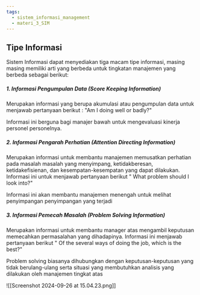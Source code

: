```yaml
---
tags:
  - sistem_informasi_management
  - materi_3_SIM
---
```

## Tipe Informasi

Sistem Informasi dapat menyediakan tiga macam tipe informasi, masing masing memiliki arti yang berbeda untuk tingkatan manajemen yang berbeda sebagai berikut:

##### 1. Informasi Pengumpulan Data (Score Keeping Information)

Merupakan informasi yang berupa akumulasi atau pengumpulan data untuk menjawab pertanyaan berikut : "Am I doing well or badly?"

Informasi ini berguna bagi manajer bawah untuk mengevaluasi kinerja personel personelnya.

##### 2. Informasi Pengarah Perhatian (Attention Directing Information)

Merupakan informasi untuk membantu manajemen memusatkan perhatian pada masalah masalah yang menyimpang, ketidakberesan, ketidakefisienan, dan kesempatan-kesempatan yang dapat dilakukan. Informasi ini untuk menjawab pertanyaan berikut " What problem should I look into?"

Informasi ini akan membantu manajemen menengah untuk melihat penyimpangan penyimpangan yang terjadi

##### 3. Informasi Pemecah Masalah (Problem Solving Information)

Merupakan informasi untuk membantu manager atas mengambil keputusan memecahkan permasalahan yang dihadapinya. Informasi ini menjawab pertanyaan berikut " Of the several ways of doing the job, which is the best?"

Problem solving biasanya dihubungkan dengan keputusan-keputusan yang tidak berulang-ulang serta situasi yang membutuhkan analisis yang dilakukan oleh manajemen tingkat atas

![[Screenshot 2024-09-26 at 15.04.23.png]]